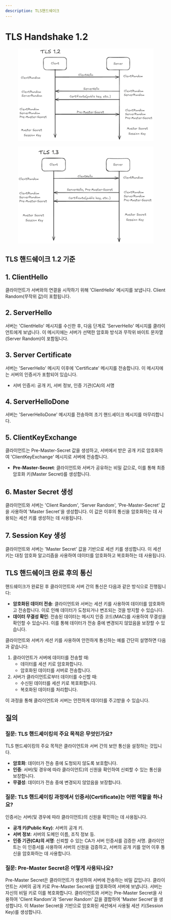 ```yaml
---
description: TLS핸드쉐이크
---
```


# TLS Handshake 1.2

<figure><img src="../../.gitbook/assets/image (7) (1) (1).png" alt=""><figcaption></figcaption></figure>

<figure><img src="../../.gitbook/assets/image (1) (1) (1) (1) (1) (1) (1) (1).png" alt=""><figcaption></figcaption></figure>

## TLS 핸드쉐이크 1.2 기준

## 1. ClientHello

클라이언트가 서버와의 연결을 시작하기 위해 'ClientHello' 메시지를 보냅니다. Client Random(무작위 값)이 포함됩니다.

## 2. ServerHello

서버는 'ClientHello' 메시지를 수신한 후, 다음 단계로 'ServerHello' 메시지를 클라이언트에게 보냅니다. 이 메시지에는 서버가 선택한 암호화 방식과 무작위 바이트 문자열(Server Random)이 포함됩니다.

## 3. Server Certificate

서버는 'ServerHello' 메시지 이후에 'Certificate' 메시지를 전송합니다. 이 메시지에는 서버의 인증서가 포함되어 있습니다.

* 서버 인증서: 공개 키, 서버 정보, 인증 기관(CA)의 서명

## 4. ServerHelloDone

서버는 'ServerHelloDone' 메시지를 전송하여 초기 핸드셰이크 메시지를 마무리합니다.

## 5. ClientKeyExchange

클라이언트는 Pre-Master-Secret 값을 생성하고, 서버에서 받은 공개 키로 암호화하여 'ClientKeyExchange' 메시지로 서버에 전송합니다.

* **Pre-Master-Secret**: 클라이언트와 서버가 공유하는 비밀 값으로, 이를 통해 최종 암호화 키(Master Secret)를 생성합니다.

## 6. Master Secret 생성

클라이언트와 서버는 'Client Random', 'Server Random', 'Pre-Master-Secret' 값을 사용하여 'Master Secret'을 생성합니다. 이 값은 이후의 통신을 암호화하는 데 사용되는 세션 키를 생성하는 데 사용됩니다.

## 7. Session Key 생성

클라이언트와 서버는 'Master Secret' 값을 기반으로 세션 키를 생성합니다. 이 세션 키는 대칭 암호화 알고리즘을 사용하여 데이터를 암호화하고 복호화하는 데 사용됩니다.



## TLS 핸드쉐이크 완료 후의 통신

핸드쉐이크가 완료된 후 클라이언트와 서버 간의 통신은 다음과 같은 방식으로 진행됩니다:

* **암호화된 데이터 전송**: 클라이언트와 서버는 세션 키를 사용하여 데이터를 암호화하고 전송합니다. 이로 인해 데이터가 도청되거나 변조되는 것을 방지할 수 있습니다.
* **데이터 무결성 확인**: 전송된 데이터는 메시지 인증 코드(MAC)를 사용하여 무결성을 확인할 수 있습니다. 이를 통해 데이터가 전송 중에 변경되지 않았음을 보장할 수 있습니다.

클라이언트와 서버가 세션 키를 사용하여 안전하게 통신하는 예를 간단히 설명하면 다음과 같습니다:

1. 클라이언트가 서버에 데이터를 전송할 때:
   * 데이터를 세션 키로 암호화합니다.
   * 암호화된 데이터를 서버로 전송합니다.
2. 서버가 클라이언트로부터 데이터를 수신할 때:
   * 수신된 데이터를 세션 키로 복호화합니다.
   * 복호화된 데이터를 처리합니다.

이 과정을 통해 클라이언트와 서버는 안전하게 데이터를 주고받을 수 있습니다.



## 질의

### **질문**: TLS 핸드셰이킹의 주요 목적은 무엇인가요?

TLS 핸드셰이킹의 주요 목적은 클라이언트와 서버 간의 보안 통신을 설정하는 것입니다.&#x20;

* **암호화**: 데이터가 전송 중에 도청되지 않도록 보호합니다.
* **인증**: 서버(및 경우에 따라 클라이언트)의 신원을 확인하여 신뢰할 수 있는 통신을 보장합니다.
* **무결성**: 데이터가 전송 중에 변경되지 않았음을 보장합니다.

### **질문**: TLS 핸드셰이킹 과정에서 인증서(Certificate)는 어떤 역할을 하나요?

인증서는 서버(및 경우에 따라 클라이언트)의 신원을 확인하는 데 사용됩니다.

* **공개 키(Public Key)**: 서버의 공개 키.
* **서버 정보**: 서버의 도메인 이름, 조직 정보 등.
* **인증 기관(CA)의 서명**: 신뢰할 수 있는 CA가 서버 인증서를 검증한 서명. 클라이언트는 이 인증서를 사용하여 서버의 신원을 검증하고, 서버의 공개 키를 얻어 이후 통신을 암호화하는 데 사용합니다.

### **질문**: Pre-Master Secret은 어떻게 사용되나요?

Pre-Master Secret은 클라이언트가 생성하여 서버에 전송하는 비밀 값입니다. 클라이언트는 서버의 공개 키로 Pre-Master Secret을 암호화하여 서버에 보냅니다. 서버는 자신의 비밀 키로 이를 복호화합니다. 클라이언트와 서버는 Pre-Master Secret을 사용하여 'Client Random'과 'Server Random' 값을 결합하여 'Master Secret'을 생성합니다. 이 Master Secret을 기반으로 암호화된 세션에서 사용될 세션 키(Session Key)를 생성합니다.
